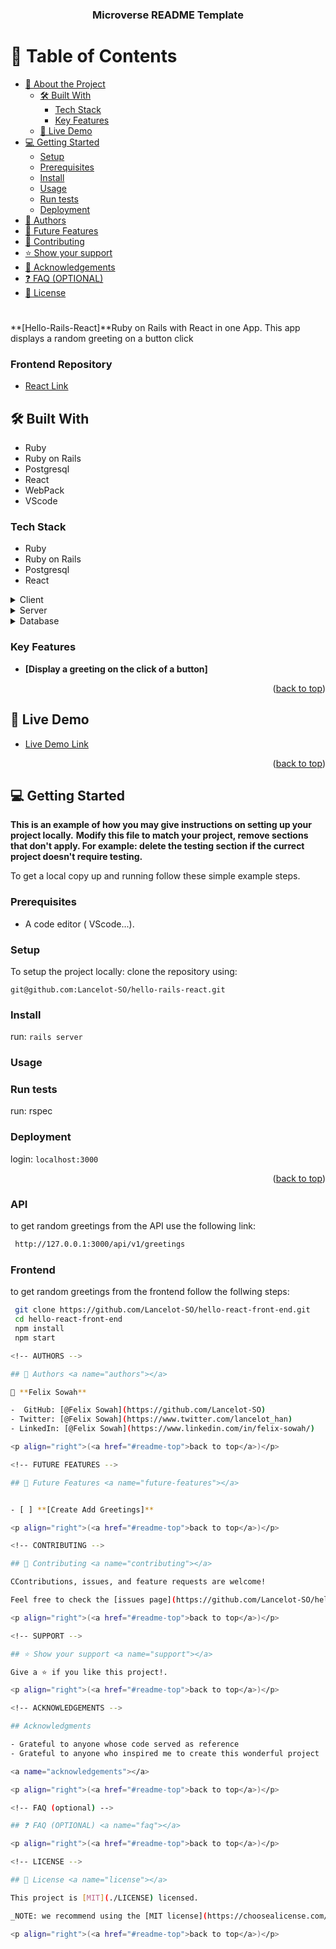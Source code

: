 <a name="readme-top"></a>

<!--
HOW TO USE:
This is an example of how you may give instructions on setting up your project locally.

Modify this file to match your project and remove sections that don't apply.

REQUIRED SECTIONS:
- Table of Contents
- About the Project
  - Built With
  - Live Demo
- Getting Started
- Authors
- Future Features
- Contributing
- Show your support
- Acknowledgements
- License

OPTIONAL SECTIONS:
- FAQ

After you're finished please remove all the comments and instructions!
-->

<div align="center">
  <!-- You are encouraged to replace this logo with your own! Otherwise you can also remove it. -->

  <h3><b>Microverse README Template</b></h3>

</div>

<!-- TABLE OF CONTENTS -->

# 📗 Table of Contents

- [📖 About the Project](#about-project)
  - [🛠 Built With](#built-with)
    - [Tech Stack](#tech-stack)
    - [Key Features](#key-features)
  - [🚀 Live Demo](#live-demo)
- [💻 Getting Started](#getting-started)
  - [Setup](#setup)
  - [Prerequisites](#prerequisites)
  - [Install](#install)
  - [Usage](#usage)
  - [Run tests](#run-tests)
  - [Deployment](#deployment)
- [👥 Authors](#authors)
- [🔭 Future Features](#future-features)
- [🤝 Contributing](#contributing)
- [⭐️ Show your support](#support)
- [🙏 Acknowledgements](#acknowledgements)
- [❓ FAQ (OPTIONAL)](#faq)
- [📝 License](#license)

<!-- PROJECT DESCRIPTION -->

#  <a name="about-project"></a>


**[Hello-Rails-React]**Ruby on Rails with React in one App. This app displays a random greeting on a button click

### Frontend Repository

- <a href="https://github.com/Lancelot-SO/hello-react-front-end">React Link</a>

## 🛠 Built With

- Ruby
- Ruby on Rails
- Postgresql
- React
- WebPack
- VScode
  <a name="built-with"></a>

### Tech Stack

- Ruby
- Ruby on Rails
- Postgresql
- React
  <a name="tech-stack"></a>


<details>
  <summary>Client</summary>
  <ul>
    <li><a href="https://reactjs.org/">React.js</a></li>
  </ul>
</details>

<details>
  <summary>Server</summary>
  <ul>
    <li><a href="https://expressjs.com/">Express.js</a></li>
  </ul>
</details>

<details>
<summary>Database</summary>
  <ul>
    <li><a href="https://www.postgresql.org/">PostgreSQL</a></li>
  </ul>
</details>

<!-- Features -->

### Key Features <a name="key-features"></a>


- **[Display a greeting on the click of a button]**

<p align="right">(<a href="#readme-top">back to top</a>)</p>

<!-- LIVE DEMO -->

## 🚀 Live Demo <a name="live-demo"></a>


- [Live Demo Link](URL)


<p align="right">(<a href="#readme-top">back to top</a>)</p>

<!-- GETTING STARTED -->

## 💻 Getting Started <a name="getting-started"></a>

**This is an example of how you may give instructions on setting up your project locally.**
**Modify this file to match your project, remove sections that don't apply. For example: delete the testing section if the currect project doesn't require testing.**

To get a local copy up and running follow these simple example steps.

### Prerequisites

- A code editor ( VScode...).

### Setup

To setup the project locally: clone the repository using:

```
git@github.com:Lancelot-SO/hello-rails-react.git
```

### Install

run: `rails server`

### Usage

### Run tests

run: rspec

### Deployment

login: `localhost:3000`

<p align="right">(<a href="#readme-top">back to top</a>)</p>

### API
to get random greetings from the API use the following link:
```sh
 http://127.0.0.1:3000/api/v1/greetings

```
### Frontend
to get random greetings from the frontend follow the follwing steps:
```sh
 git clone https://github.com/Lancelot-SO/hello-react-front-end.git
 cd hello-react-front-end
 npm install
 npm start

<!-- AUTHORS -->

## 👥 Authors <a name="authors"></a>

👤 **Felix Sowah**

-  GitHub: [@Felix Sowah](https://github.com/Lancelot-SO)
- Twitter: [@Felix Sowah](https://www.twitter.com/lancelot_han)
- LinkedIn: [@Felix Sowah](https://www.linkedin.com/in/felix-sowah/)

<p align="right">(<a href="#readme-top">back to top</a>)</p>

<!-- FUTURE FEATURES -->

## 🔭 Future Features <a name="future-features"></a>


- [ ] **[Create Add Greetings]**

<p align="right">(<a href="#readme-top">back to top</a>)</p>

<!-- CONTRIBUTING -->

## 🤝 Contributing <a name="contributing"></a>

CContributions, issues, and feature requests are welcome!

Feel free to check the [issues page](https://github.com/Lancelot-SO/hello-rails-react/issues).

<p align="right">(<a href="#readme-top">back to top</a>)</p>

<!-- SUPPORT -->

## ⭐️ Show your support <a name="support"></a>

Give a ⭐️ if you like this project!.

<p align="right">(<a href="#readme-top">back to top</a>)</p>

<!-- ACKNOWLEDGEMENTS -->

## Acknowledgments

- Grateful to anyone whose code served as reference 
- Grateful to anyone who inspired me to create this wonderful project

<a name="acknowledgements"></a>

<p align="right">(<a href="#readme-top">back to top</a>)</p>

<!-- FAQ (optional) -->

## ❓ FAQ (OPTIONAL) <a name="faq"></a>

<p align="right">(<a href="#readme-top">back to top</a>)</p>

<!-- LICENSE -->

## 📝 License <a name="license"></a>

This project is [MIT](./LICENSE) licensed.

_NOTE: we recommend using the [MIT license](https://choosealicense.com/licenses/mit/) - you can set it up quickly by [using templates available on GitHub](https://docs.github.com/en/communities/setting-up-your-project-for-healthy-contributions/adding-a-license-to-a-repository). You can also use [any other license](https://choosealicense.com/licenses/) if you wish._

<p align="right">(<a href="#readme-top">back to top</a>)</p>